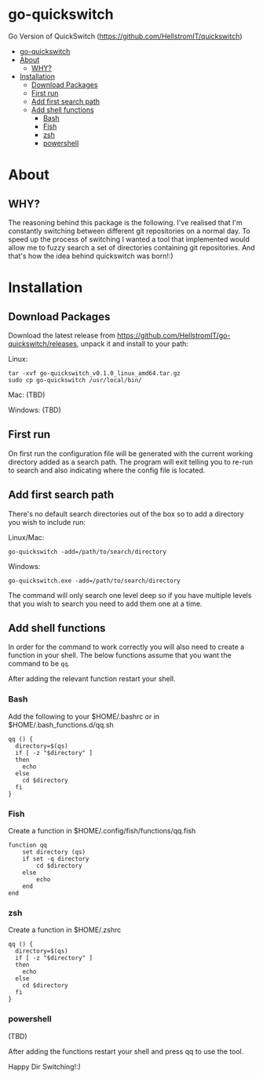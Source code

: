 
# go-quickswitch
Go Version of QuickSwitch (https://github.com/HellstromIT/quickswitch)

- [go-quickswitch](#go-quickswitch)
- [About](#about)
  - [WHY?](#why)
- [Installation](#installation)
  - [Download Packages](#download-packages)
  - [First run](#first-run)
  - [Add first search path](#add-first-search-path)
  - [Add shell functions](#add-shell-functions)
    - [Bash](#bash)
    - [Fish](#fish)
    - [zsh](#zsh)
    - [powershell](#powershell)

# About

## WHY?
The reasoning behind this package is the following. I've realised that I'm constantly switching between different git repositories on a normal day. To speed up the process of switching I wanted a tool that implemented would allow me to fuzzy search a set of directories containing git repositories. And that's how the idea behind quickswitch was born!:) 

# Installation

## Download Packages
Download the latest release from https://github.com/HellstromIT/go-quickswitch/releases, unpack it and install to your path:

Linux:
```
tar -xvf go-quickswitch_v0.1.0_linux_amd64.tar.gz
sudo cp go-quickswitch /usr/local/bin/
```

Mac:
(TBD)

Windows:
(TBD)

## First run

On first run the configuration file will be generated with the current working directory added as a search path. The program will exit telling you to re-run to search and also indicating where the config file is located.  


## Add first search path
There's no default search directories out of the box so to add a directory you wish to include run:

Linux/Mac:
```
go-quickswitch -add=/path/to/search/directory
```

Windows:
```
go-quickswitch.exe -add=/path/to/search/directory
```

The command will only search one level deep so if you have multiple levels that you wish to search you need to add them one at a time.


## Add shell functions
In order for the command to work correctly you will also need to create a function in your shell. The below functions assume that you want the command to be `qq`. 

After adding the relevant function restart your shell.

### Bash 
Add the following to your $HOME/.bashrc or in $HOME/.bash_functions.d/qq.sh

```
qq () {
  directory=$(qs)
  if [ -z "$directory" ]
  then
    echo
  else
    cd $directory
  fi
}
```

### Fish
Create a function in $HOME/.config/fish/functions/qq.fish

```
function qq
    set directory (qs)
    if set -q directory
        cd $directory
    else
        echo
    end
end
``` 

### zsh
Create a function in $HOME/.zshrc

```
qq () {
  directory=$(qs)
  if [ -z "$directory" ]
  then
    echo
  else
    cd $directory
  fi
}
```

### powershell
(TBD)

After adding the functions restart your shell and press qq<enter> to use the tool.

Happy Dir Switching!:)
